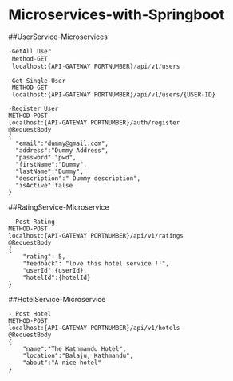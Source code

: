# Microservices-with-Springboot

##UserService-Microservices

```python
-GetAll User
 Method-GET
 localhost:{API-GATEWAY PORTNUMBER}/api/v1/users
 ```

```
-Get Single User
 METHOD-GET
 localhost:{API-GATEWAY PORTNUMBER}/api/v1/users/{USER-ID}
 ```
 
 ```
-Register User
METHOD-POST
localhost:{API-GATEWAY PORTNUMBER}/auth/register
@RequestBody
{
   "email":"dummy@gmail.com",
   "address":"Dummy Address",
   "password":"pwd",
   "firstName":"Dummy",
   "lastName":"Dummy",
   "description":" Dummy description",
   "isActive":false
}
```


##RatingService-Microservice
```
- Post Rating
METHOD-POST
localhost:{API-GATEWAY PORTNUMBER}/api/v1/ratings
@RequestBody
{
    "rating": 5,
    "feedback": "love this hotel service !!",
    "userId":{userId},
    "hotelId":{hotelId}
}
```

##HotelService-Microservice
```
- Post Hotel
METHOD-POST
localhost:{API-GATEWAY PORTNUMBER}/api/v1/hotels
@RequestBody
{
    "name":"The Kathmandu Hotel",
    "location":"Balaju, Kathmandu",
    "about":"A nice hotel"
}
```


